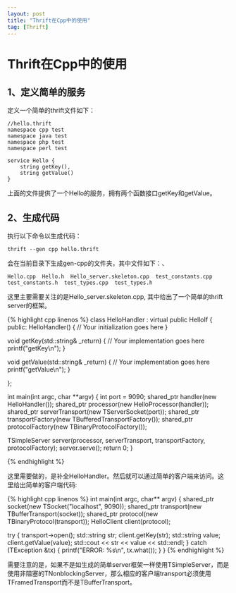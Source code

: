 ```yaml
---
layout: post
title: "Thrift在Cpp中的使用"
tag: [Thrift]
---
```


Thrift在Cpp中的使用
===================
1、定义简单的服务
-------------------
定义一个简单的thrift文件如下：

    //hello.thrift
    namespace cpp test
    namespace java test
    namespace php test
    namespace perl test

    service Hello {
        string getKey(),
        string getValue()
    }

上面的文件提供了一个Hello的服务，拥有两个函数接口getKey和getValue。

<!--more-->
2、生成代码
---------------------
执行以下命令以生成代码：

    thrift --gen cpp hello.thrift
会在当前目录下生成gen-cpp的文件夹，其中文件如下：、

    Hello.cpp  Hello.h  Hello_server.skeleton.cpp  test_constants.cpp  test_constants.h  test_types.cpp  test_types.h
这里主要需要关注的是Hello_server.skeleton.cpp, 其中给出了一个简单的thrift server的框架。

{% highlight cpp linenos %}
class HelloHandler : virtual public HelloIf {
 public:
  HelloHandler() {
    // Your initialization goes here
  }

  void getKey(std::string& _return) {
    // Your implementation goes here
    printf("getKey\n");
  }

  void getValue(std::string& _return) {
    // Your implementation goes here
    printf("getValue\n");
  }

};

int main(int argc, char **argv) {
  int port = 9090;
  shared_ptr<HelloHandler> handler(new HelloHandler());
  shared_ptr<TProcessor> processor(new HelloProcessor(handler));
  shared_ptr<TServerTransport> serverTransport(new TServerSocket(port));
  shared_ptr<TTransportFactory> transportFactory(new TBufferedTransportFactory());
  shared_ptr<TProtocolFactory> protocolFactory(new TBinaryProtocolFactory());

  TSimpleServer server(processor, serverTransport, transportFactory, protocolFactory);
  server.serve();
  return 0;
}

{% endhighlight %}

这里需要做的，是补全HelloHandler。然后就可以通过简单的客户端来访问。这里给出简单的客户端代码:

{% highlight cpp linenos %}
int main(int argc, char** argv) {
  shared_ptr<TTransport> socket(new TSocket("localhost", 9090));
  shared_ptr<TTransport> transport(new TBufferTransport(socket));
  shared_ptr<TProtocol> protocol(new TBinaryProtocol(transport));
  HelloClient client(protocol);

  try {
    transport->open();
    std::string str;
    client.getKey(str);
    std::string value;
    client.getValue(value);
    std::cout << str << value << std::endl;
  } catch (TException &tx) {
    printf("ERROR: %s\n", tx.what());
  }
}
{% endhighlight %}

需要注意的是，如果不是如生成的简单server框架一样使用TSimpleServer，而是使用非阻塞的TNonblockingServer，那么相应的客户端transport必须使用TFramedTransport而不是TBufferTransport。
